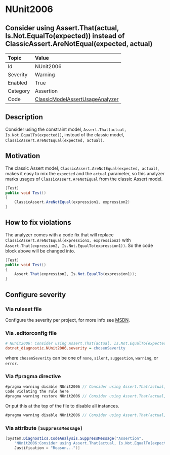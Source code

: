 # NUnit2006

## Consider using Assert.That(actual, Is.Not.EqualTo(expected)) instead of ClassicAssert.AreNotEqual(expected, actual)

| Topic    | Value
| :--      | :--
| Id       | NUnit2006
| Severity | Warning
| Enabled  | True
| Category | Assertion
| Code     | [ClassicModelAssertUsageAnalyzer](https://github.com/nunit/nunit.analyzers/blob/4.9.2/src/nunit.analyzers/ClassicModelAssertUsage/ClassicModelAssertUsageAnalyzer.cs)

## Description

Consider using the constraint model, `Assert.That(actual, Is.Not.EqualTo(expected))`, instead of the classic model,
`ClassicAssert.AreNotEqual(expected, actual)`.

## Motivation

The classic Assert model, `ClassicAssert.AreNotEqual(expected, actual)`, makes it easy to mix the `expected` and the
`actual` parameter, so this analyzer marks usages of `ClassicAssert.AreNotEqual` from the classic Assert model.

```csharp
[Test]
public void Test()
{
    ClassicAssert.AreNotEqual(expression1, expression2)
}
```

## How to fix violations

The analyzer comes with a code fix that will replace `ClassicAssert.AreNotEqual(expression1, expression2)` with
`Assert.That(expression2, Is.Not.EqualTo(expression1))`. So the code block above will be changed into.

```csharp
[Test]
public void Test()
{
    Assert.That(expression2, Is.Not.EqualTo(expression1));
}
```

<!-- start generated config severity -->
## Configure severity

### Via ruleset file

Configure the severity per project, for more info see
[MSDN](https://learn.microsoft.com/en-us/visualstudio/code-quality/using-rule-sets-to-group-code-analysis-rules?view=vs-2022).

### Via .editorconfig file

```ini
# NUnit2006: Consider using Assert.That(actual, Is.Not.EqualTo(expected)) instead of ClassicAssert.AreNotEqual(expected, actual)
dotnet_diagnostic.NUnit2006.severity = chosenSeverity
```

where `chosenSeverity` can be one of `none`, `silent`, `suggestion`, `warning`, or `error`.

### Via #pragma directive

```csharp
#pragma warning disable NUnit2006 // Consider using Assert.That(actual, Is.Not.EqualTo(expected)) instead of ClassicAssert.AreNotEqual(expected, actual)
Code violating the rule here
#pragma warning restore NUnit2006 // Consider using Assert.That(actual, Is.Not.EqualTo(expected)) instead of ClassicAssert.AreNotEqual(expected, actual)
```

Or put this at the top of the file to disable all instances.

```csharp
#pragma warning disable NUnit2006 // Consider using Assert.That(actual, Is.Not.EqualTo(expected)) instead of ClassicAssert.AreNotEqual(expected, actual)
```

### Via attribute `[SuppressMessage]`

```csharp
[System.Diagnostics.CodeAnalysis.SuppressMessage("Assertion",
    "NUnit2006:Consider using Assert.That(actual, Is.Not.EqualTo(expected)) instead of ClassicAssert.AreNotEqual(expected, actual)",
    Justification = "Reason...")]
```
<!-- end generated config severity -->
